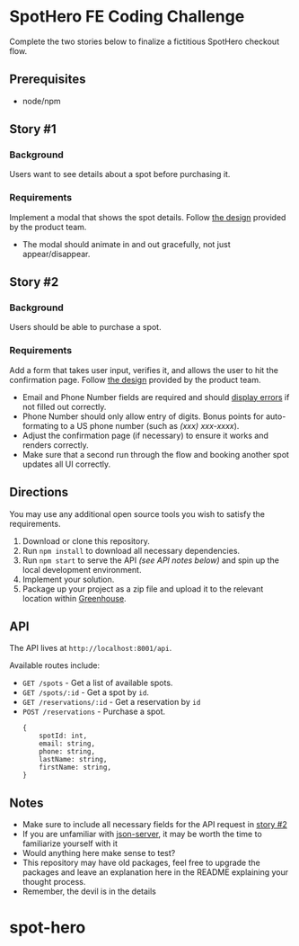 # SpotHero FE Coding Challenge
Complete the two stories below to finalize a fictitious SpotHero checkout flow.

## Prerequisites
* node/npm

## Story #1
### Background
Users want to see details about a spot before purchasing it.

### Requirements
Implement a modal that shows the spot details. Follow [the design](./screens/search-modal.jpg) provided by the product team.
* The modal should animate in and out gracefully, not just appear/disappear.

## Story #2
### Background
Users should be able to purchase a spot.

### Requirements
Add a form that takes user input, verifies it, and allows the user to hit the confirmation page. Follow [the design](./screens/checkout.jpg) provided by the product team.
* Email and Phone Number fields are required and should [display errors](./screens/checkout-errors.jpg) if not filled out correctly.
* Phone Number should only allow entry of digits. Bonus points for auto-formating to a US phone number (such as *(xxx) xxx-xxxx*).
* Adjust the confirmation page (if necessary) to ensure it works and renders correctly.
* Make sure that a second run through the flow and booking another spot updates all UI correctly.

## Directions
You may use any additional open source tools you wish to satisfy the requirements.

1. Download or clone this repository.
1. Run `npm install` to download all necessary dependencies.
1. Run `npm start` to serve the API *(see API notes below)* and spin up the local development environment.
1. Implement your solution.
1. Package up your project as a zip file and upload it to the relevant location within [Greenhouse](http://greenhouse.io).

## API
The API lives at `http://localhost:8001/api`.

Available routes include:
* `GET /spots` - Get a list of available spots.
* `GET /spots/:id` - Get a spot by `id`.
* `GET /reservations/:id` - Get a reservation by `id`
* `POST /reservations` - Purchase a spot.
    ```
    {
        spotId: int,
        email: string,
        phone: string,
        lastName: string,
        firstName: string,
    }
    ```

## Notes
* Make sure to include all necessary fields for the API request in [story #2](#story-2)
* If you are unfamiliar with [json-server](https://www.npmjs.com/package/json-server#filter), it may be worth the time to familiarize yourself with it
* Would anything here make sense to test?
* This repository may have old packages, feel free to upgrade the packages and leave an explanation here in the README explaining your thought process.
* Remember, the devil is in the details
# spot-hero
